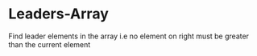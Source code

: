# Leaders-Array
Find leader elements in the array i.e no element on right must be greater than the current element
